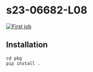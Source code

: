 # s23-06682-L08
[![First job](https://github.com/CardinalNeal/s23-06682-L08/actions/workflows/my-workflow.yaml/badge.svg)](https://github.com/CardinalNeal/s23-06682-L08/actions/workflows/my-workflow.yaml)

## Installation
    cd pkg
    pip install .